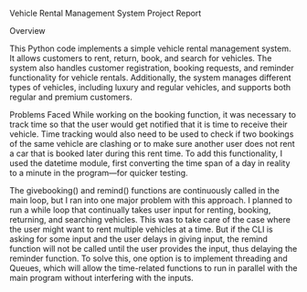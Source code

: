 Vehicle Rental Management System Project Report

Overview

This Python code implements a simple vehicle rental management system. It allows customers to rent, return, book, and search for vehicles. The system also handles customer registration, booking requests, and reminder functionality for vehicle rentals. Additionally, the system manages different types of vehicles, including luxury and regular vehicles, and supports both regular and premium customers.



Problems Faced
While working on the booking function, it was necessary to track time so that the user would get notified that it is time to receive their vehicle. Time tracking would also need to be used to check if two bookings of the same vehicle are clashing or to make sure another user does not rent a car that is booked later during this rent time. To add this functionality, I used the datetime module, first converting the time span of a day in reality to a minute in the program—for quicker testing.

The givebooking() and remind() functions are continuously called in the main loop, but I ran into one major problem with this approach. I planned to run a while loop that continually takes user input for renting, booking, returning, and searching vehicles. This was to take care of the case where the user might want to rent multiple vehicles at a time. But if the CLI is asking for some input and the user delays in giving input, the remind function will not be called until the user provides the input, thus delaying the reminder function. To solve this, one option is to implement threading and Queues, which will allow the time-related functions to run in parallel with the main program without interfering with the inputs.



